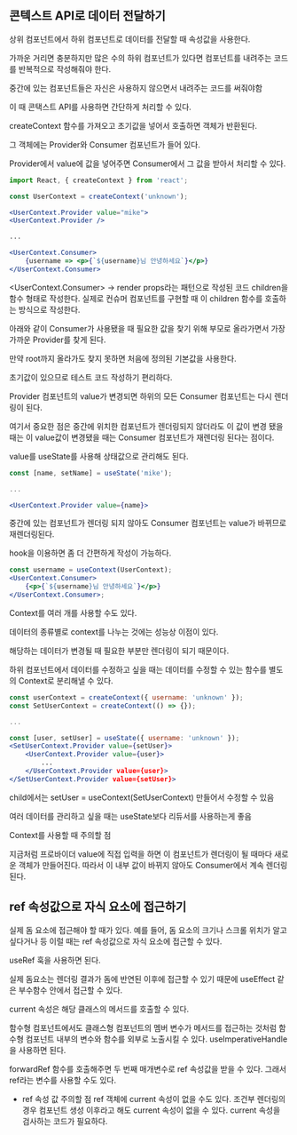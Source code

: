 ## 콘텍스트 API로 데이터 전달하기

상위 컴포넌트에서 하위 컴포넌트로 데이터를 전달할 때 속성값을 사용한다.

가까운 거리면 충분하지만 많은 수의 하위 컴포넌트가 있다면 컴포넌트를 내려주는 코드를 반복적으로 작성해줘야 한다.

중간에 있는 컴포넌트들은 자신은 사용하지 않으면서 내려주는 코드를 써줘야함

이 때 콘택스트 API를 사용하면 간단하게 처리할 수 있다.

createContext 함수를 가져오고 초기값을 넣어서 호출하면 객체가 반환된다.

그 객체에는 Provider와 Consumer 컴포넌트가 들어 있다.

Provider에서 value에 값을 넣어주면 Consumer에서 그 값을 받아서 처리할 수 있다.

```jsx
import React, { createContext } from 'react';

const UserContext = createContext('unknown');

<UserContext.Provider value="mike">
<UserContext.Provider />

...

<UserContext.Consumer>
	{username => <p>{`${username}님 안녕하세요`}</p>}
</UserContext.Consumer>
```

<UserContext.Consumer> → render props라는 패턴으로 작성된 코드
children을 함수 형태로 작성한다. 실제로 컨슈머 컴포넌트를 구현할 때 이 children 함수를 호출하는 방식으로 작성한다.

아래와 같이 Consumer가 사용됐을 때 필요한 값을 찾기 위해 부모로 올라가면서 가장 가까운 Provider를 찾게 된다.

만약 root까지 올라가도 찾지 못하면 처음에 정의된 기본값을 사용한다.

초기값이 있으므로 테스트 코드 작성하기 편리하다.

Provider 컴포넌트의 value가 변경되면 하위의 모든 Consumer 컴포넌트는 다시 렌더링이 된다.

여기서 중요한 점은 중간에 위치한 컴포넌트가 렌더링되지 않더라도 이 값이 변경 됐을 때는 이 value값이 변경됐을 때는 Consumer 컴포넌트가 재렌더링 된다는 점이다.

value를 useState를 사용해 상태값으로 관리해도 된다.

```jsx
const [name, setName] = useState('mike');

...

<UserContext.Provider value={name}>
```

중간에 있는 컴포넌트가 렌더링 되지 않아도 Consumer 컴포넌트는 value가 바뀌므로 재렌더링된다.

hook을 이용하면 좀 더 간편하게 작성이 가능하다.

```jsx
const username = useContext(UserContext);
<UserContext.Consumer>
    {<p>{`${username}님 안녕하세요`}</p>}
</UserContext.Consumer>;
```

Context를 여러 개를 사용할 수도 있다.

데이터의 종류별로 context를 나누는 것에는 성능상 이점이 있다.

해당하는 데이터가 변경될 때 필요한 부분만 렌더링이 되기 때문이다.

하위 컴포넌트에서 데이터를 수정하고 싶을 때는 데이터를 수정할 수 있는 함수를 별도의 Context로 분리해낼 수 있다.

```jsx
const userContext = createContext({ username: 'unknown' });
const SetUserContext = createContext(() => {});

...

const [user, setUser] = useState({ username: 'unknown' });
<SetUserContext.Provider value={setUser}>
	<UserContext.Provider value={user}>
		...
	</UserContext.Provider value={user}>
</SetUserContext.Provider value={setUser}>

```

child에서는 setUser = useContext(SetUserContext) 만들어서 수정할 수 있음

여러 데이터를 관리하고 싶을 때는 useState보다 리듀서를 사용하는게 좋음

Context를 사용할 때 주의할 점

지금처럼 프로바이더 value에 직접 입력을 하면 이 컴포넌트가 렌더링이 될 때마다 새로운 객체가 만들어진다. 따라서 이 내부 값이 바뀌지 않아도 Consumer에서 계속 렌더링 된다.

## ref 속성값으로 자식 요소에 접근하기

실제 돔 요소에 접근해야 할 때가 있다.
예를 들어, 돔 요소의 크기나 스크롤 위치가 알고 싶다거나 등
이럴 때는 ref 속성값으로 자식 요소에 접근할 수 있다.

useRef 훅을 사용하면 된다.

실제 돔요소는 렌더링 결과가 돔에 반연된 이후에 접근할 수 있기 때문에 useEffect 같은 부수함수 안에서 접근할 수 있다.

current 속성은 해당 클래스의 메서드를 호출할 수 있다.

함수형 컴포넌트에서도 클래스형 컴포넌트의 멤버 변수가 메서드를 접근하는 것처럼 함수형 컴포넌트 내부의 변수와 함수를 외부로 노출시킬 수 있다.
useImperativeHandle 을 사용하면 된다.

forwardRef 함수를 호출해주면 두 번째 매개변수로 ref 속성값을 받을 수 있다.
그래서 ref라는 변수를 사용할 수도 있다.

-   ref 속성 값 주의할 점
    ref 객체에 current 속성이 없을 수도 있다.
    조건부 렌더링의 경우 컴포넌트 생성 이후라고 해도 current 속성이 없을 수 있다.
    current 속성을 검사하는 코드가 필요하다.
